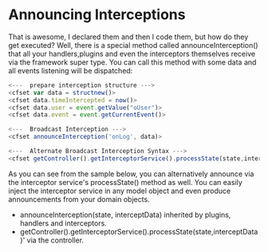 # Announcing Interceptions

That is awesome, I declared them and then I code them, but how do they get executed? Well, there is a special method called announceInterception() that all your handlers,plugins and even the interceptors themselves receive via the framework super type. You can call this method with some data and all events listening will be dispatched:

```js
<---  prepare interception structure --->
<cfset var data = structnew()>
<cfset data.timeIntercepted = now()>
<cfset data.user = event.getValue("oUser")>
<cfset data.event = event.getCurrentEvent()>

<---  Broadcast Interception --->
<cfset announceInterception('onLog', data)>

<---  Alternate Broadcast Interception Syntax --->
<cfset getController().getInterceptorService().processState(state,interceptData)>
```

As you can see from the sample below, you can alternatively announce via the interceptor service's processState() method as well. You can easily inject the interceptor service in any model object and even produce announcements from your domain objects.

* announceInterception(state, interceptData) inherited by plugins, handlers and interceptors.
* getController().getInterceptorService().processState(state,interceptData)' via the controller.

